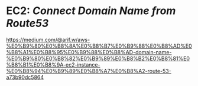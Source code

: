 # EC2: _Connect Domain Name from Route53_

https://medium.com/@arif.w/aws-%E0%B9%80%E0%B8%8A%E0%B8%B7%E0%B9%88%E0%B8%AD%E0%B8%A1%E0%B8%95%E0%B9%88%E0%B8%AD-domain-name-%E0%B9%80%E0%B8%82%E0%B9%89%E0%B8%B2%E0%B8%81%E0%B8%B1%E0%B8%9A-ec2-instance-%E0%B8%94%E0%B9%89%E0%B8%A7%E0%B8%A2-route-53-a73b90dc5864
